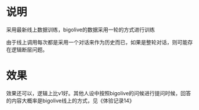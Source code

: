 # 说明

采用最新线上数据训练，bigolive的数据采用一轮的方式进行训练

由于线上调用每次都是采用一个对话来作为历史而已，如果是整轮对话，则可能存在逻辑断层问题。

# 效果


效果还可以，逻辑上比v1好。其他人设中按照bigolive的问候进行提问时候，回答的内容大概率是bigolive线上的方式，见《体验记录14》
